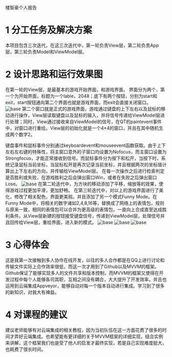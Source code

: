 楼智豪个人报告

# 1  	分工任务及解决方案


本项目包含三次迭代，在这三次迭代中，第一轮负责View层，第二轮负责App层，第三轮负责Model和ViewModel层。
# 2  	设计思路和运行效果图

在第一轮的View层，是最基本的游戏开始界面，和游戏界面。
界面分为两个，第一个为开始界面，标题为一个lable，2048；底下有两个按钮，分别为start和exit，start按钮通向第二个界面也就是游戏界面，而exit会直接关闭窗口。
 ![base](https://github.com/blackwings0325/game/blob/master/picture/originalstart.png)
第二个窗口就是正式的游戏界面，游戏通过键盘的上下左右以及鼠标的移动进行操作，View层读取键盘以及鼠标的输入，并将信号传递给ViewModel层进行处理；同时，View通过接收来自ViewModel的信号，在QT的paintevent事件中，对窗口进行重绘。View层的初始化就是一个4*4的窗口，并且在其中随机生成两个数字2。

键盘事件和鼠标事件分别通过keyboardevent和mouseevent函数获取。由于上下左右左右键的特殊性，将主窗口意外的子窗口均设置为Nofocus，而主窗口设置为Strongfocus，才能正常接收到信号。而鼠标事件分为按下和松开，当按下时，系统记录鼠标当前坐标，当鼠标松开是再次记录当前坐标，并且根据两次的坐标值计算出上下左右的方向，并传输给ViewModel层。
在每一次操作之后进行检索判定是否胜利或失败，在游戏胜利之后会弹出窗口Win，或者在失败之后弹出窗口Lose。
 ![base](https://github.com/blackwings0325/game/blob/master/picture/original.png)
在第二轮迭代中，为方块的移动添加了平移，缩放等的效果，使得游戏过程更加平滑，更加舒畅。
在第三轮迭代中，对以上的游戏界面进行了美化，修改了相关配色，界面更美观。并且添加了另一个模式Funny Mode。在Funny Mode中，将相关的数字诸如2,4,8,16等，替换成了网络上的表情包，规则与原来一致，相同的表情包可以合并为更高级的表情包，一直向上合成直至达成胜利条件。从View层新建的按钮接受键盘信号，传递到ViewModel层，处理信号并且回传给View层，重绘界面，进入新的模式。
 ![base](https://github.com/blackwings0325/game/blob/master/picture/start.png)
 ![base](https://github.com/blackwings0325/game/blob/master/picture/normal.png)
 ![base](https://github.com/blackwings0325/game/blob/master/picture/funny.png) 

# 3  	心得体会

这是我第一次接触到多人协作在线开发，以往的多人合作都是在QQ上进行讨论和传输文件实际上合作效率很低，而这一次才用到了Github以及MVVM的框架。Github保证了能够实现多人的文件共享和版本控制，而MVVM的框架又使得在开发过程中每个人能够各司其职，互相之间没有耦合，大大提升了开发效率。并且也运用到云端集成Appveyor，能够自动对每一个版本自动进行集成。学习到了很多的新知识，对我大有裨益。
# 4  	对课程的建议

建议老师能够有对云端集成的相关教程，因为当初队伍在这一方面花费了很多的时间才弄好云端集成。也希望能有更详细的关于MVVM框架的详细实现，结合实例来讲解，这个框架我们也是受了他人的启发才最终实现，若是自己实现难度挺大，也耗费了很长时间。
